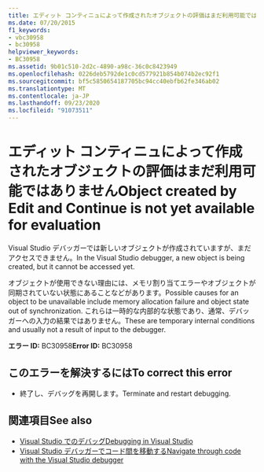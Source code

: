 ```yaml
---
title: エディット コンティニュによって作成されたオブジェクトの評価はまだ利用可能ではありません
ms.date: 07/20/2015
f1_keywords:
- vbc30958
- bc30958
helpviewer_keywords:
- BC30958
ms.assetid: 9b01c510-2d2c-4890-a98c-36c0c8423949
ms.openlocfilehash: 0226deb5792de1c0cd577921b854b074b2ec92f1
ms.sourcegitcommit: bf5c5850654187705bc94cc40ebfb62fe346ab02
ms.translationtype: MT
ms.contentlocale: ja-JP
ms.lasthandoff: 09/23/2020
ms.locfileid: "91073511"
---
```

# <a name="object-created-by-edit-and-continue-is-not-yet-available-for-evaluation"></a><span data-ttu-id="9896f-102">エディット コンティニュによって作成されたオブジェクトの評価はまだ利用可能ではありません</span><span class="sxs-lookup"><span data-stu-id="9896f-102">Object created by Edit and Continue is not yet available for evaluation</span></span>

<span data-ttu-id="9896f-103">Visual Studio デバッガーでは新しいオブジェクトが作成されていますが、まだアクセスできません。</span><span class="sxs-lookup"><span data-stu-id="9896f-103">In the Visual Studio debugger, a new object is being created, but it cannot be accessed yet.</span></span>  
  
 <span data-ttu-id="9896f-104">オブジェクトが使用できない理由には、メモリ割り当てエラーやオブジェクトが同期されていない状態にあることなどがあります。</span><span class="sxs-lookup"><span data-stu-id="9896f-104">Possible causes for an object to be unavailable include memory allocation failure and object state out of synchronization.</span></span> <span data-ttu-id="9896f-105">これらは一時的な内部的な状態であり、通常、デバッガーへの入力の結果ではありません。</span><span class="sxs-lookup"><span data-stu-id="9896f-105">These are temporary internal conditions and usually not a result of input to the debugger.</span></span>  
  
 <span data-ttu-id="9896f-106">**エラー ID:** BC30958</span><span class="sxs-lookup"><span data-stu-id="9896f-106">**Error ID:** BC30958</span></span>  
  
## <a name="to-correct-this-error"></a><span data-ttu-id="9896f-107">このエラーを解決するには</span><span class="sxs-lookup"><span data-stu-id="9896f-107">To correct this error</span></span>  
  
- <span data-ttu-id="9896f-108">終了し、デバッグを再開します。</span><span class="sxs-lookup"><span data-stu-id="9896f-108">Terminate and restart debugging.</span></span>  
  
## <a name="see-also"></a><span data-ttu-id="9896f-109">関連項目</span><span class="sxs-lookup"><span data-stu-id="9896f-109">See also</span></span>

- [<span data-ttu-id="9896f-110">Visual Studio でのデバッグ</span><span class="sxs-lookup"><span data-stu-id="9896f-110">Debugging in Visual Studio</span></span>](/visualstudio/debugger/debugger-feature-tour)
- [<span data-ttu-id="9896f-111">Visual Studio デバッガーでコード間を移動する</span><span class="sxs-lookup"><span data-stu-id="9896f-111">Navigate through code with the Visual Studio debugger</span></span>](/visualstudio/debugger/navigating-through-code-with-the-debugger)
